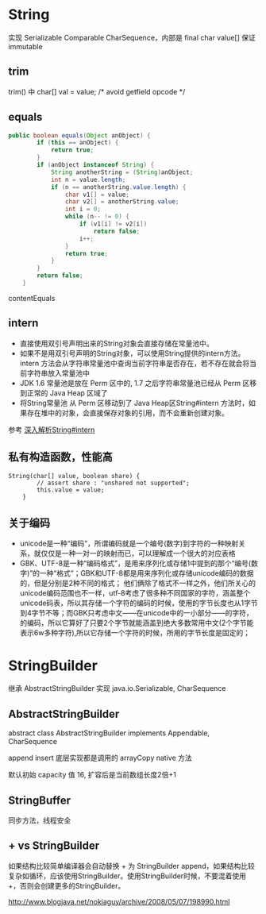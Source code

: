 # String

实现 Serializable Comparable<String> CharSequence，内部是 final char value[] 保证 immutable

## trim

trim() 中 char[] val = value;    /* avoid getfield opcode */

## equals

```Java
public boolean equals(Object anObject) {
        if (this == anObject) {
            return true;
        }
        if (anObject instanceof String) {
            String anotherString = (String)anObject;
            int n = value.length;
            if (n == anotherString.value.length) {
                char v1[] = value;
                char v2[] = anotherString.value;
                int i = 0;
                while (n-- != 0) {
                    if (v1[i] != v2[i])
                        return false;
                    i++;
                }
                return true;
            }
        }
        return false;
    }
```
contentEquals

## intern

- 直接使用双引号声明出来的String对象会直接存储在常量池中。
- 如果不是用双引号声明的String对象，可以使用String提供的intern方法。intern 方法会从字符串常量池中查询当前字符串是否存在，若不存在就会将当前字符串放入常量池中
- JDK 1.6 常量池是放在 Perm 区中的, 1.7 之后字符串常量池已经从 Perm 区移到正常的 Java Heap 区域了
- 将String常量池 从 Perm 区移动到了 Java Heap区String#intern 方法时，如果存在堆中的对象，会直接保存对象的引用，而不会重新创建对象。

参考 [深入解析String#intern](https://tech.meituan.com/in_depth_understanding_string_intern.html)

## 私有构造函数，性能高

```
String(char[] value, boolean share) {
        // assert share : "unshared not supported";
        this.value = value;
    }
```

## 关于编码

- unicode是一种“编码”，所谓编码就是一个编号(数字)到字符的一种映射关系，就仅仅是一种一对一的映射而已，可以理解成一个很大的对应表格
- GBK、UTF-8是一种“编码格式”，是用来序列化或存储1中提到的那个“编号(数字)”的一种“格式”；GBK和UTF-8都是用来序列化或存储unicode编码的数据的，但是分别是2种不同的格式； 他们俩除了格式不一样之外，他们所关心的unicode编码范围也不一样，utf-8考虑了很多种不同国家的字符，涵盖整个unicode码表，所以其存储一个字符的编码的时候，使用的字节长度也从1字节到4字节不等；而GBK只考虑中文——在unicode中的一小部分——的字符，的编码，所以它算好了只要2个字节就能涵盖到绝大多数常用中文(2个字节能表示6w多种字符),所以它存储一个字符的时候，所用的字节长度是固定的；

# StringBuilder

继承 AbstractStringBuilder 实现 java.io.Serializable, CharSequence

## AbstractStringBuilder 

abstract class AbstractStringBuilder implements Appendable, CharSequence

append insert 底层实现都是调用的 arrayCopy native 方法

默认初始 capacity 值 16, 扩容后是当前数组长度2倍+1

## StringBuffer

同步方法，线程安全

## + vs StringBuilder

如果结构比较简单编译器会自动替换 + 为 StringBuilder append，如果结构比较复杂如循环，应该使用StringBuilder。使用StringBuilder时候，不要混着使用 +，否则会创建更多的StringBuilder。

http://www.blogjava.net/nokiaguy/archive/2008/05/07/198990.html